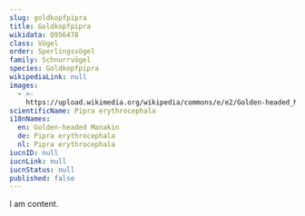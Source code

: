 ```yaml
---
slug: goldkopfpipra
title: Goldkopfpipra
wikidata: Q956478
class: Vögel
order: Sperlingsvögel
family: Schnurrvögel
species: Goldkopfpipra
wikipediaLink: null
images:
  - >-
    https://upload.wikimedia.org/wikipedia/commons/e/e2/Golden-headed_Manakin_RWD.jpg
scientificName: Pipra erythrocephala
i18nNames:
  en: Golden-headed Manakin
  de: Pipra erythrocephala
  nl: Pipra erythrocephala
iucnID: null
iucnLink: null
iucnStatus: null
published: false
---
```


I am content.
